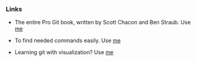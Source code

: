 ### Links

- The entire Pro Git book, written by Scott Chacon and Ben Straub. Use [me](https://git-scm.com/book/en/v2)

- To find needed commands easily. Use [me](https://gitexplorer.com/)

- Learning git with visualization? Use [me](https://learngitbranching.js.org/)